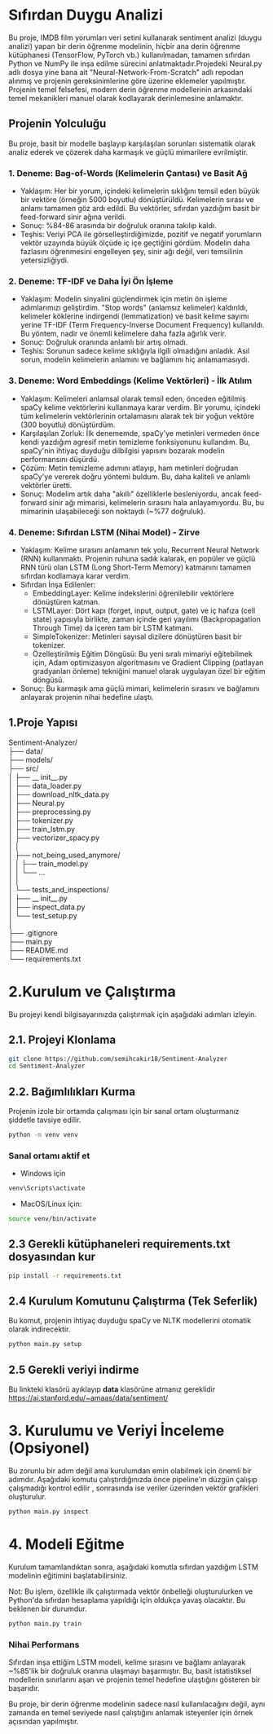 # Sıfırdan Duygu Analizi
Bu proje, IMDB film yorumları veri setini kullanarak sentiment analizi (duygu analizi) yapan bir derin öğrenme modelinin, hiçbir ana derin öğrenme kütüphanesi (TensorFlow, PyTorch vb.) kullanılmadan, tamamen sıfırdan Python ve NumPy ile inşa edilme sürecini anlatmaktadır.Projedeki Neural.py adlı dosya yine bana ait "Neural-Network-From-Scratch" adlı repodan alınmış ve projenin gereksinimlerine göre üzerine eklemeler yapılmıştır. Projenin temel felsefesi, modern derin öğrenme modellerinin arkasındaki temel mekanikleri manuel olarak kodlayarak derinlemesine anlamaktır.
## Projenin Yolculuğu
Bu proje, basit bir modelle başlayıp karşılaşılan sorunları sistematik olarak analiz ederek ve çözerek daha karmaşık ve güçlü mimarilere evrilmiştir.
### 1. Deneme: Bag-of-Words (Kelimelerin Çantası) ve Basit Ağ
- Yaklaşım: Her bir yorum, içindeki kelimelerin sıklığını temsil eden büyük bir vektöre (örneğin 5000 boyutlu) dönüştürüldü. Kelimelerin sırası ve anlamı tamamen göz ardı edildi. Bu vektörler, sıfırdan yazdığım basit bir feed-forward sinir ağına verildi.
- Sonuç: %84-86 arasında bir doğruluk oranına takılıp kaldı.
- Teşhis: Veriyi PCA ile görselleştirdiğimizde, pozitif ve negatif yorumların vektör uzayında büyük ölçüde iç içe geçtiğini gördüm. Modelin daha fazlasını öğrenmesini engelleyen şey, sinir ağı değil, veri temsilinin yetersizliğiydi.
### 2. Deneme: TF-IDF ve Daha İyi Ön İşleme
- Yaklaşım: Modelin sinyalini güçlendirmek için metin ön işleme adımlarımızı geliştirdim. "Stop words" (anlamsız kelimeler) kaldırıldı, kelimeler köklerine indirgendi (lemmatization) ve basit kelime sayımı yerine TF-IDF (Term Frequency-Inverse Document Frequency) kullanıldı. Bu yöntem, nadir ve önemli kelimelere daha fazla ağırlık verir.
- Sonuç: Doğruluk oranında anlamlı bir artış olmadı.
- Teşhis: Sorunun sadece kelime sıklığıyla ilgili olmadığını anladık. Asıl sorun, modelin kelimelerin anlamını ve bağlamını hiç anlamamasıydı.
### 3. Deneme: Word Embeddings (Kelime Vektörleri) - İlk Atılım
- Yaklaşım: Kelimeleri anlamsal olarak temsil eden, önceden eğitilmiş spaCy kelime vektörlerini kullanmaya karar verdim. Bir yorumu, içindeki tüm kelimelerin vektörlerinin ortalamasını alarak tek bir yoğun vektöre (300 boyutlu) dönüştürdüm.
- Karşılaşılan Zorluk: İlk denememde, spaCy'ye metinleri vermeden önce kendi yazdığım agresif metin temizleme fonksiyonunu kullandım. Bu, spaCy'nin ihtiyaç duyduğu dilbilgisi yapısını bozarak modelin performansını düşürdü.
- Çözüm: Metin temizleme adımını atlayıp, ham metinleri doğrudan spaCy'ye vererek doğru yöntemi buldum. Bu, daha kaliteli ve anlamlı vektörler üretti.
- Sonuç: Modelim artık daha "akıllı" özelliklerle besleniyordu, ancak feed-forward sinir ağı mimarisi, kelimelerin sırasını hala anlayamıyordu. Bu, bu mimarinin ulaşabileceği son noktaydı (~%77 doğruluk).
### 4. Deneme: Sıfırdan LSTM (Nihai Model) - Zirve
- Yaklaşım: Kelime sırasını anlamanın tek yolu, Recurrent Neural Network (RNN) kullanmaktı. Projenin ruhuna sadık kalarak, en popüler ve güçlü RNN türü olan LSTM (Long Short-Term Memory) katmanını tamamen sıfırdan kodlamaya karar verdim.
- Sıfırdan İnşa Edilenler:
     - EmbeddingLayer: Kelime indekslerini öğrenilebilir vektörlere dönüştüren katman.
     - LSTMLayer: Dört kapı (forget, input, output, gate) ve iç hafıza (cell state) yapısıyla birlikte, zaman içinde geri yayılımı (Backpropagation Through Time) da içeren tam bir LSTM katmanı.
     - SimpleTokenizer: Metinleri sayısal dizilere dönüştüren basit bir tokenizer.
     - Özelleştirilmiş Eğitim Döngüsü: Bu yeni sıralı mimariyi eğitebilmek için, Adam optimizasyon algoritmasını ve Gradient Clipping (patlayan gradyanları önleme) tekniğini manuel olarak uygulayan özel bir eğitim döngüsü.
- Sonuç: Bu karmaşık ama güçlü mimari, kelimelerin sırasını ve bağlamını anlayarak projenin nihai hedefine ulaştı.

## 1.Proje Yapısı
Sentiment-Analyzer/     
├── data/                     
├── models/                   
├── src/  
│   ├── __ init__.py           
│   ├── data_loader.py      
│   ├── download_nltk_data.py   
│   ├── Neural.py          
│   ├── preprocessing.py   
│   ├── tokenizer.py        
│   ├── train_lstm.py       
│   ├── vectorizer_spacy.py   
│   │    
│   ├── not_being_used_anymore/    
│   │   ├── train_model.py    
│   │   └── ...    
│   │    
│   └── tests_and_inspections/    
│       ├── __ init__.py        
│       ├── inspect_data.py   
│       └── test_setup.py        
│    
├── .gitignore                    
├── main.py                    
├── README.md                 
└── requirements.txt  

# 2.Kurulum ve Çalıştırma
Bu projeyi kendi bilgisayarınızda çalıştırmak için aşağıdaki adımları izleyin.
## 2.1. Projeyi Klonlama
```bash
git clone https://github.com/semihcakir18/Sentiment-Analyzer
cd Sentiment-Analyzer
```
    
## 2.2. Bağımlılıkları Kurma
Projenin izole bir ortamda çalışması için bir sanal ortam oluşturmanız şiddetle tavsiye edilir.
``` bash
python -m venv venv
```
### Sanal ortamı aktif et 
 - Windows için
```bash
venv\Scripts\activate
```
-  MacOS/Linux için:
```bash
source venv/bin/activate
```
## 2.3 Gerekli kütüphaneleri requirements.txt dosyasından kur
```bash
pip install -r requirements.txt
```
## 2.4 Kurulum Komutunu Çalıştırma (Tek Seferlik)
Bu komut, projenin ihtiyaç duyduğu spaCy ve NLTK modellerini otomatik olarak indirecektir.
```bash
python main.py setup
```
## 2.5 Gerekli veriyi indirme
Bu linkteki klasörü ayıklayıp __data__ klasörüne atmanız gereklidir
https://ai.stanford.edu/~amaas/data/sentiment/

# 3. Kurulumu ve Veriyi İnceleme (Opsiyonel)
Bu zorunlu bir adım değil ama kurulumdan emin olabilmek için önemli bir adımdır. Aşağıdaki komutu çalıştırdığınızda önce pipeline'ın düzgün çalışıp çalışmadığı kontrol edilir , sonrasında ise veriler üzerinden vektör grafikleri oluşturulur.

```bash
python main.py inspect
```
# 4. Modeli Eğitme
Kurulum tamamlandıktan sonra, aşağıdaki komutla sıfırdan yazdığım LSTM modelinin eğitimini başlatabilirsiniz.

Not: Bu işlem, özellikle ilk çalıştırmada vektör önbelleği oluşturulurken ve Python'da sıfırdan hesaplama yapıldığı için oldukça yavaş olacaktır. Bu beklenen bir durumdur.

```bash
python main.py train
```

### Nihai Performans
Sıfırdan inşa ettiğim LSTM modeli, kelime sırasını ve bağlamı anlayarak ~%85'lik bir doğruluk oranına ulaşmayı başarmıştır. Bu, basit istatistiksel modellerin sınırlarını aşan ve projenin temel hedefine ulaştığını gösteren bir başarıdır.


Bu proje, bir derin öğrenme modelinin sadece nasıl kullanılacağını değil, aynı zamanda en temel seviyede nasıl çalıştığını anlamak isteyenler için örnek açısından yapılmıştır.